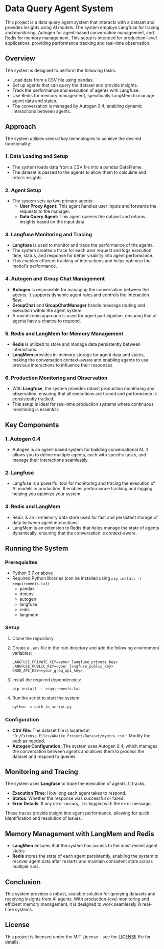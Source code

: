 # Data Query Agent System

This project is a data query agent system that interacts with a dataset and provides insights using AI models. The system employs Langfuse for tracing and monitoring, Autogen for agent-based conversation management, and Redis for memory management. This setup is intended for production-level applications, providing performance tracking and real-time observation.

## Overview

The system is designed to perform the following tasks:

- Load data from a CSV file using pandas.
- Set up agents that can query the dataset and provide insights.
- Track the performance and execution of agents with Langfuse.
- Use Redis for memory management, specifically LangMem to manage agent data and states.
- The conversation is managed by Autogen 0.4, enabling dynamic interactions between agents.

## Approach

The system utilizes several key technologies to achieve the desired functionality:

### 1. **Data Loading and Setup**
- The system loads data from a CSV file into a pandas DataFrame. 
- The dataset is passed to the agents to allow them to calculate and return insights.
  
### 2. **Agent Setup**
- The system sets up two primary agents:
  - **User Proxy Agent:** This agent handles user inputs and forwards the requests to the manager.
  - **Data Query Agent:** This agent queries the dataset and returns insights based on the input data.

### 3. **Langfuse Monitoring and Tracing**
- **Langfuse** is used to monitor and trace the performance of the agents.
- The system creates a trace for each user request and logs execution time, status, and response for better visibility into agent performance.
- This enables efficient tracking of interactions and helps optimize the model's performance.

### 4. **Autogen and Group Chat Management**
- **Autogen** is responsible for managing the conversation between the agents. It supports dynamic agent roles and controls the interaction flow.
- **GroupChat** and **GroupChatManager** handle message routing and execution within the agent system.
- A round-robin approach is used for agent participation, ensuring that all agents have a chance to respond.

### 5. **Redis and LangMem for Memory Management**
- **Redis** is utilized to store and manage data persistently between interactions.
- **LangMem** provides in-memory storage for agent data and states, making the conversation context-aware and enabling agents to use previous interactions to influence their responses.

### 6. **Production Monitoring and Observation**
- With **Langfuse**, the system provides robust production monitoring and observation, ensuring that all executions are traced and performance is consistently tracked.
- This setup is ideal for real-time production systems where continuous monitoring is essential.

## Key Components

### 1. **Autogen 0.4**
- Autogen is an agent-based system for building conversational AI. It allows you to define multiple agents, each with specific tasks, and manage their interactions seamlessly.

### 2. **Langfuse**
- Langfuse is a powerful tool for monitoring and tracing the execution of AI models in production. It enables performance tracking and logging, helping you optimize your system.

### 3. **Redis and LangMem**
- Redis is an in-memory data store used for fast and persistent storage of data between agent interactions.
- LangMem is an extension to Redis that helps manage the state of agents dynamically, ensuring that the conversation is context-aware.

## Running the System

### Prerequisites

- Python 3.7 or above
- Required Python libraries (can be installed using `pip install -r requirements.txt`)
  - pandas
  - dotenv
  - autogen
  - langfuse
  - redis
  - langmem

### Setup

1. Clone the repository.
2. Create a `.env` file in the root directory and add the following environment variables:
    ```env
    LANGFUSE_PRIVATE_KEY=<your_langfuse_private_key>
    LANGFUSE_PUBLIC_KEY=<your_langfuse_public_key>
    GROQ_API_KEY=<your_groq_api_key>
    ```

3. Install the required dependencies:
    ```bash
    pip install -r requirements.txt
    ```

4. Run the script to start the system:
    ```bash
    python -u path_to_script.py
    ```

### Configuration

- **CSV File:** The dataset file is located at `'D:/Extensa_Files/Akaike_Project/Dataset/myntra.csv'`. Modify the path as needed.
- **Autogen Configuration:** The system uses Autogen 0.4, which manages the conversation between agents and allows them to process the dataset and respond to queries.

## Monitoring and Tracing

The system uses **Langfuse** to trace the execution of agents. It tracks:
- **Execution Time**: How long each agent takes to respond.
- **Status**: Whether the response was successful or failed.
- **Error Details**: If any error occurs, it is logged with the error message.

These traces provide insight into agent performance, allowing for quick identification and resolution of issues.

## Memory Management with LangMem and Redis

- **LangMem** ensures that the system has access to the most recent agent states.
- **Redis** stores the state of each agent persistently, enabling the system to recover agent data after restarts and maintain consistent state across multiple runs.

## Conclusion

This system provides a robust, scalable solution for querying datasets and receiving insights from AI agents. With production-level monitoring and efficient memory management, it is designed to work seamlessly in real-time systems.

## License

This project is licensed under the MIT License - see the [LICENSE](LICENSE) file for details.
